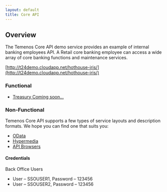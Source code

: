 ```yaml
---
layout: default
title: Core API
---
```

## Overview

The Temenos Core API demo service provides an example of internal banking employees API.  A Retail core banking employee can access a wide array of core banking functions and maintenance services.

[http://t24demo.cloudapp.net/hothouse-iris/](http://t24demo.cloudapp.net/hothouse-iris/)

### Functional

* [Treasury Coming soon...](http://t24demo.cloudapp.net/hothouse-iris/Hothouse.svc/GB0010001/)



### Non-Functional

Temenos Core API supports a few types of service layouts and description formats.  We hope you can find one that suits you:

* [OData](OData)
* [Hypermedia](Hypermedia)
* [API Browsers](/CoreAPIBrowsers)



#### Credentials

Back Office Users

* User – SSOUSER1, Password – 123456
* User – SSOUSER2, Password – 123456



